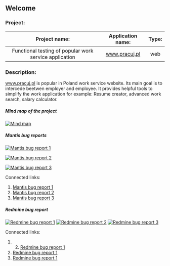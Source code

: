 ## Welcome



### Project:

|                 Project name:                          |  Application name: | Type: |
|                     :--:                               |        :--:        |  :--: |
| Functional testing of popular work service application |   www.pracuj.pl    |  web  |


### Description:

  www.pracuj.pl is popular in Poland work service website. Its main goal is to intercede beetwen employer and employee. It provides helpful tools to simplify the work application for example: Resume creator, advanced work search, salary calculator.

##### Mind map of the project

[![Mind map](https://eriziel.github.io/Portfolio/Images/Mind_map.png)](https://eriziel.github.io/Portfolio/Images/Mind_map.png)


##### Mantis bug reports

[![Mantis bug report 1](https://eriziel.github.io/Portfolio/Images/Mantis_bug_report_1.png)](https://eriziel.github.io/Portfolio/Images/Mantis_bug_report_1.png)

[![Mantis bug report 2](https://eriziel.github.io/Portfolio/Images/Mantis_bug_report_2.png)](https://eriziel.github.io/Portfolio/Images/Mantis_bug_report_2.png)

[![Mantis bug report 3](https://eriziel.github.io/Portfolio/Images/Mantis_improvement.png)](https://eriziel.github.io/Portfolio/Images/Mantis_improvement.png)

Connected links: 
1. [Mantis bug report 1](http://software-testing.ru/bts/view.php?id=10057)
2. [Mantis bug report 2](https://software-testing.ru/bts/view.php?id=10112)
3. [Mantis bug report 3](https://software-testing.ru/bts/view.php?id=10065)

##### Redmine bug report

[![Redmine bug report 1](https://eriziel.github.io/Portfolio/Images/Redmine_bug_report_1.png)](https://eriziel.github.io/Portfolio/Images/Redmine_bug_report_1.png)
[![Redmine bug report 2](https://eriziel.github.io/Portfolio/Images/Redmine_bug_report_2.png)](https://eriziel.github.io/Portfolio/Images/Redmine_bug_report_2.png)
[![Redmine bug report 3](https://eriziel.github.io/Portfolio/Images/Redmine_bug_report_3.png)](https://eriziel.github.io/Portfolio/Images/Redmine_bug_report_3.png)

Connected links: 
1. 2. [Redmine bug report 1](http://redmine.qa-courses.com/issues/286)
2. [Redmine bug report 1](http://redmine.qa-courses.com/issues/284)
3. [Redmine bug report 1](http://redmine.qa-courses.com/issues/285)

